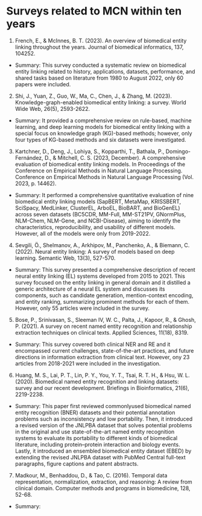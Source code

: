# Surveys related to MCN within ten years
1. French, E., & McInnes, B. T. (2023). An overview of biomedical entity linking throughout the years. Journal of biomedical informatics, 137, 104252.
- Summary: This survey conducted a systematic review on biomedical entity linking related to history, applications, datasets, performance, and shared tasks based on literature from 1980 to August 2022, only 60 papers were included. 

2. Shi, J., Yuan, Z., Guo, W., Ma, C., Chen, J., & Zhang, M. (2023). Knowledge-graph-enabled biomedical entity linking: a survey. World Wide Web, 26(5), 2593-2622.
- Summary: It provided a comprehensive review on rule-based, machine learning, and deep learning models for biomedical entity linking with a special focus on knowledge graph (KG)-based methods; however, only four types of KG-based methods and six datasets were investigated.
  
3. Kartchner, D., Deng, J., Lohiya, S., Kopparthi, T., Bathala, P., Domingo-Fernández, D., & Mitchell, C. S. (2023, December). A comprehensive evaluation of biomedical entity linking models. In Proceedings of the Conference on Empirical Methods in Natural Language Processing. Conference on Empirical Methods in Natural Language Processing (Vol. 2023, p. 14462).
- Summary: It performed a comprehensive quantitative evaluation of nine biomedical entity linking models (SapBERT, MetaMap, KRISSBERT, SciSpacy, MedLinker, ClusterEL, ArboEL, BioBART, and BioGenEL) across seven datasets (BC5CDR, MM-Full, MM-ST21PV, GNormPlus, NLM-Chem, NLM-Gene, and NCBI-Disease), aiming to identify the characteristics, reproducibility, and usability of different models. However, all of the models were only from 2019-2022. 
  
4. Sevgili, Ö., Shelmanov, A., Arkhipov, M., Panchenko, A., & Biemann, C. (2022). Neural entity linking: A survey of models based on deep learning. Semantic Web, 13(3), 527-570.
- Summary: This survey presented a comprehensive description of recent neural entity linking (EL) systems developed from 2015 to 2021. This survey focused on the entity linking in general domain and it distilled a generic architecture of a neural EL system and discusses its components, such as candidate generation, mention-context encoding, and entity ranking, summarizing prominent methods for each of them. However, only 55 articles were included in the survey. 

5. Bose, P., Srinivasan, S., Sleeman IV, W. C., Palta, J., Kapoor, R., & Ghosh, P. (2021). A survey on recent named entity recognition and relationship extraction techniques on clinical texts. Applied Sciences, 11(18), 8319.
- Summary: This survey covered both clinical NER and RE and it encompassed current challenges, state-of-the-art practices, and future directions in information extraction from clinical text. However, ony 23 articles from 2018-2021 were included in the investigation. 

6. Huang, M. S., Lai, P. T., Lin, P. Y., You, Y. T., Tsai, R. T. H., & Hsu, W. L. (2020). Biomedical named entity recognition and linking datasets: survey and our recent development. Briefings in Bioinformatics, 21(6), 2219-2238.
- Summary: This paper first reviewed commonlyused biomedical named entity recognition (BNER) datasets and their potential annotation problems such as inconsistency and low portability. Then, it introduced a revised version of the JNLPBA dataset that solves potential problems in the original and use state-of-the-art named entity recognition systems to evaluate its portability to different kinds of biomedical literature, including protein–protein interaction and biology events. Lastly, it introduced an ensembled biomedical entity dataset (EBED) by extending the revised JNLPBA dataset with PubMed Central full-text paragraphs, figure captions and patent abstracts.

7. Madkour, M., Benhaddou, D., & Tao, C. (2016). Temporal data representation, normalization, extraction, and reasoning: A review from clinical domain. Computer methods and programs in biomedicine, 128, 52-68.

- Summary: 
